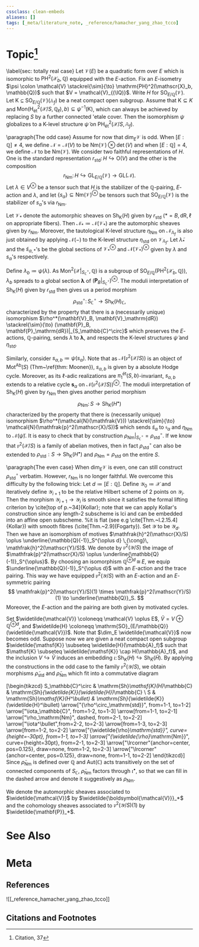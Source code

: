 ```yaml
---
cssclass: clean-embeds
aliases: []
tags: [_meta/literature_note, _reference/hamacher_yang_zhao_tcco]
---
```

# Topic[^1]

\label{sec: totally real case}
Let $\mathcal{V}(E)$ be a quadratic form over $E$ which is isomorphic to $\mathrm{PH}^2(\mathscr{X}_b, \mathbb{Q})$ equipped with the $E$-action. Fix an $E$-isometry $\psi \colon \mathcal{V} \stackrel{\sim}{\to} \mathrm{PH}^2(\mathscr{X}_b, \mathbb{Q})$ such that $V = \mathcal{V}_{(\IQ)}$. Write $H$ for $\mathrm{SO}_{E/\mathbb{Q}}(\mathcal{V})$. Let $\mathsf{K} \subseteq \mathrm{SO}_{E/\mathbb{Q}}(\mathcal{V})(\mathbb{A}_f)$ be a neat compact open subgroup. Assume that $\mathsf{K} \subseteq K$ and $\mathrm{Mon}(\mathrm{H}^2_\mathrm{{\acute{e}}t}(\mathscr{X}/S, \mathbb{Q}_\ell), b) \subseteq \psi^{-1}(\mathsf{K})$, which can always be achieved by replacing $S$ by a further connected \'etale cover. Then the isomorphism $\psi$ globalizes to a $\mathsf{K}$-level structure $\widetilde{\psi}$ on $\mathrm{PH}^2_\mathrm{{\acute{e}}t}(\mathscr{X}/S, \mathbb{A}_f)$. 

\paragraph{The odd case} Assume for now that $\dim_E \mathcal{V}$ is odd. When $[E : \mathbb{Q}] \neq 4$, we define $\mathcal{N} = \mathcal{N}(V)$ to be $\mathrm{Nm}(\mathcal{V}) {\otimes} \det(V)$ and when $[E : \mathbb{Q}] = 4$, we define $\mathcal{N}$ to be $\mathrm{Nm}(\mathcal{V})$. We consider two faithful representations of $H$. One is the standard representation $r_\mathrm{std} \colon H \hookrightarrow \mathrm{O}(V)$ and the other is the composition 
$$ r_\mathrm{Nm} \colon H \hookrightarrow \mathrm{GL}_{E/\mathbb{Q}}(\mathcal{V}) \to \mathrm{GL}(\mathcal{N}). $$
Let $\lambda \in V^{\otimes}$ be a tensor such that $H$ is the stabilizer of the $\mathbb{Q}$-pairing, $E$-action and $\lambda$, and let $\{ s_\alpha \} \subseteq \mathrm{Nm}(\mathcal{V})^{\otimes}$ be tensors such that $\mathrm{SO}_{E/\mathbb{Q}}(\mathcal{V})$ is the stabilizer of $s_\alpha$'s via $r_\mathrm{Nm}$. 

Let $\boldsymbol{\mathcal{V}}_*$ denote the automorphic sheaves on $\mathrm{Sh}_\mathsf{K}(H)$ given by $r_\mathrm{std}$ ($*= B, \mathrm{dR}, \ell$ on appropriate fibers). Then $\boldsymbol{\mathcal{N}}_* \coloneqq \mathcal{N}(\boldsymbol{\mathcal{V}}_*)$ are the automorphic sheaves given by $r_\mathrm{Nm}$. Moreover, the tautological $\mathsf{K}$-level structure $\eta_\mathrm{Nm}$ on $\boldsymbol{\mathcal{N}}_{\mathbb{A}_f}$ is also just obtained by applying $\mathcal{N}(-)$ to the $\mathsf{K}$-level structure $\eta_\mathrm{std}$ on $\boldsymbol{\mathcal{V}}_{\mathbb{A}_f}$. Let $\widetilde{\lambda}_*$ and the $\widetilde{s}_{\alpha, *}$'s be the global sections of $\boldsymbol{\mathcal{V}}_*^{\otimes}$ and $\mathcal{N}(\boldsymbol{\mathcal{V}}_*)^{\otimes}$ given by $\lambda$ and $s_\alpha$'s respectively.

Define $\lambda_b \coloneqq \psi(\lambda)$. As $\mathrm{Mon}^2(\mathscr{X}|_{S_\mathbb{C}^\circ}, \mathbb{Q})$ is a subgroup of $\mathrm{SO}_{E/\mathbb{Q}}(\mathrm{PH}^2(\mathscr{X}_b, \mathbb{Q}))$, $\lambda_b$ spreads to a global section $\boldsymbol{\lambda}$ of $(\mathbf{P}_{B}|_{S_\mathbb{C}^\circ})^{\otimes}$. The moduli interpretation of $\mathrm{Sh}_\mathsf{K}(H)$ given by $r_\mathrm{std}$ then gives us a period morphism 
$$ \rho^\circ_\mathrm{std} \colon S_\mathbb{C}^\circ \to \mathrm{Sh}_\mathsf{K}(H)_\mathbb{C}, $$
characterized by the property that there is a (necessarily unique) isomorphism $\rho^*(\mathbf{V}_B, \mathbf{V}_\mathrm{dR}) \stackrel{\sim}{\to} (\mathbf{P}_B, \mathbf{P}_\mathrm{dR})|_{S_\mathbb{C}^\circ}$ which preserves the $E$-actions, $\mathbb{Q}$-pairing, sends $\widetilde{\lambda}$ to $\boldsymbol{\lambda}$, and respects the $\mathsf{K}$-level structures $\widetilde{\psi}$ and $\eta_\mathrm{std}$. 

Similarly, consider $s_{\alpha, b} \coloneqq \psi(s_\alpha)$. Note that as $\mathcal{N}(\mathfrak{p}^2(\mathscr{X}/S))$ is an object of $\mathsf{Mot}^\mathsf{Ab}(S)$ (Thm~\ref{thm: Moonen}), $s_{\alpha, b}$ is given by a absolute Hodge cycle. Moreover, as its $\ell$-adic realizations are $\pi_1^\mathrm{{\acute{e}}t}(S, b)$-invariant, $s_{\alpha, b}$ extends to a relative cycle $\mathbf{s}_\alpha$ on $\mathcal{N}(\mathfrak{p}^2(\mathscr{X}/S))^{\otimes}$. The moduli interpretation of $\mathrm{Sh}_\mathsf{K}(H)$ given by $r_\mathrm{Nm}$ then gives another period morphism 
$$ \rho_\mathrm{Nm} \colon S \to \mathrm{Sh}_\mathsf{K}(H^\bullet) $$
characterized by the property that there is (necessarily unique) isomorphism $\rho^*(\mathcal{N}(\mathfrak{V})) \stackrel{\sim}{\to} \mathcal{N}(\mathfrak{p}^2(\mathscr{X}/S))$ which sends $\widetilde{s}_\alpha$ to $\mathfrak{s}_\alpha$ and $\eta_\mathrm{Nm}$ to $\mathcal{N}(\widetilde{\psi})$. It is easy to check that by construction $\rho_\mathrm{Nm}|_{S_\mathbb{C}^\circ} = \rho^\circ_\mathrm{std}$. If we know that $\mathfrak{p}^2(\mathscr{X}/S)$ is a family of abelian motives, then in fact $\rho_\mathrm{std}^\circ$ can also be extended to $\rho_\mathrm{std}: S \to \mathrm{Sh}_\mathsf{K}(H^\bullet)$ and $\rho_\mathrm{Nm} = \rho_\mathrm{std}$ on the entire $S$. 

\paragraph{The even case} When $\dim_E \mathcal{V}$ is even, one can still construct $\rho^\circ_\mathrm{std}$ verbatim. However, $r_\mathrm{Nm}$ is no longer faithful. We overcome this difficulty by the following trick: Let $d \coloneqq [E : \mathbb{Q}]$. Define $\mathscr{Y}_0 \coloneqq \mathscr{X}$ and iteratively define $\mathscr{Y}_{i + 1}$ to be the relative Hilbert scheme of $2$ points on $\mathscr{Y}_i$. Then the morphism $\mathscr{Y}_{i+1} \to \mathscr{Y}_i$ is smooth since it satisfies the formal lifting criterion by \cite[top of p.~34]{Kollar}; note that we can apply Kollar's construction since any length-$2$ subscheme is lci and can be embedded into an affine open subscheme. %it is flat (see e.g \cite[Thm.~I.2.15.4]{Kollar}) with smooth fibres (\cite[Thm.~2.9]{Fogarty}). 
Set $\mathscr{Y}$ to be $\mathscr{Y}_d$. Then we have an isomorphism of motives $\mathfrak{h}^2(\mathscr{X}/S) \oplus \underline{\mathbb{Q}(-1)}_S^{\oplus d} \,{\cong}\, \mathfrak{h}^2(\mathscr{Y}/S)$. We denote by $\mathfrak{p}^2(\mathscr{Y}/S)$ the image of $\mathfrak{p}^2(\mathscr{X}/S) \oplus \underline{\mathbb{Q}(-1)}_S^{\oplus}$. By choosing an isomorphism $\mathbb{Q}^{\oplus d} \,{\cong}\, E$, we equip $\underline{\mathbb{Q}(-1)}_S^{\oplus d}$ with an $E$-action and the trace pairing. This way we have equipped $\mathfrak{p}^2(\mathscr{Y}/S)$ with an $E$-action and an $E$-symmetric pairing 
$$ \mathfrak{p}^2(\mathscr{Y}/S)(1) \times \mathfrak{p}^2(\mathscr{Y}/S)(1) \to \underline{\mathbb{Q}}_S. $$
Moreover, the $E$-action and the pairing are both given by motivated cycles. 

Set $\widetilde{\mathcal{V}} \coloneqq \mathcal{V} \oplus E$, $\widetilde{V} = V \oplus \mathbb{Q}^{\oplus d}$, and $\widetilde{H} \coloneqq \mathrm{SO}_{E/\mathbb{Q}}(\widetilde{\mathcal{V}})$. Note that $\dim_E \widetilde{\mathcal{V}}$ now becomes odd. Suppose now we are given a neat compact open subgroup $\widetilde{\mathsf{K}} \subseteq \widetilde{H}(\mathbb{A}_f)$ such that $\mathsf{K} \subseteq \widetilde{\mathsf{K}} \cap H(\mathbb{A}_f)$, and the inclusion $V \hookrightarrow \widetilde{V}$ induces an embedding $\iota \colon \mathrm{Sh}_K(H) \hookrightarrow \mathrm{Sh}_{\widetilde{K}}(\widetilde{H})$. By applying the constructions in the odd case to the family $\mathfrak{p}^2(\mathscr{Y}/S)$, we obtain morphisms $\widetilde{\rho}_\mathrm{std}$ and $\widetilde{\rho}_\mathrm{Nm}$ which fit into a commutative diagram 

\[\begin{tikzcd}
	S_\mathbb{C}^\circ & \mathrm{Sh}_\mathsf{K}(H)_\mathbb{C} & \mathrm{Sh}_{\widetilde{K}}(\widetilde{H})_\mathbb{C} \\
	S & \mathrm{Sh}_\mathsf{K}(H^\bullet) & \mathrm{Sh}_{\widetilde{K}}(\widetilde{H}^\bullet)
	\arrow["{\rho^\circ_\mathrm{std}}", from=1-1, to=1-2]
	\arrow["\iota_\mathbb{C}", from=1-2, to=1-3]
	\arrow[from=1-1, to=2-1]
	\arrow["\rho_\mathrm{Nm}", dashed, from=2-1, to=2-2]
	\arrow["\iota^\bullet",from=2-2, to=2-3]
	\arrow[from=1-3, to=2-3]
	\arrow[from=1-2, to=2-2]
	\arrow["{\widetilde{\rho}_\mathrm{std}}", curve={height=-30pt}, from=1-1, to=1-3]
	\arrow["{\widetilde{\rho}_\mathrm{Nm}}", curve={height=30pt}, from=2-1, to=2-3]
	\arrow["\lrcorner"{anchor=center, pos=0.125}, draw=none, from=1-2, to=2-3]
	\arrow["\lrcorner"{anchor=center, pos=0.125}, draw=none, from=1-1, to=2-2]
\end{tikzcd}\]
Since $\widetilde{\rho}_\mathrm{Nm}$ is defined over $\mathbb{Q}$ and $\mathrm{Aut}(\mathbb{C})$ acts transitively on the set of connected components of $S_\mathbb{C}$, $\widetilde{\rho}_\mathrm{Nm}$ factors through $\iota^\bullet$, so that we can fill in the dashed arrow and denote it suggestively as $\rho_\mathrm{Nm}$. 

We denote the automorphic sheaves associated to $\widetilde{\mathcal{V}}$ by $\widetilde{\boldsymbol{\mathcal{V}}}_*$ and the cohomology sheaves associated to $\mathfrak{p}^2(\mathscr{Y}/S)(1)$ by $\widetilde{\mathbf{P}}_*$. 



# See Also

# Meta
## References
![[_reference_hamacher_yang_zhao_tcco]]


## Citations and Footnotes
[^1]: Citation, 37